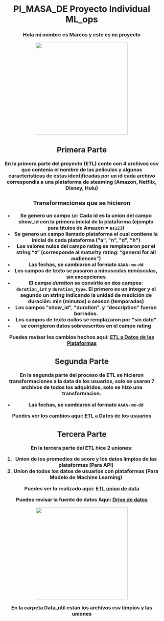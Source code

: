 # <h1 align=center> PI_MASA_DE Proyecto Individual ML_ops <h/>

<h3 align=center>Hola mi nombre es Marcos y este es mi proyecto <h/>

<p align="center">
<img src="https://media.tenor.com/f_EOn4JhDZUAAAAC/anya-forger-smile.gif"  height=300>
</p>

## Primera Parte
En la primera parte del proyecto (ETL) conte con 4 archivos csv que contenia el nombre de las peliculas y algunas caracteristicas de estas identificadas por un id
cada archivo correspondia a una plataforma de steaming (Amazon, Netflix, Disney, Hulu)
### Transformaciones que se hicieron
+ Se genero un campo **`id`**: Cada id es la union del campo show_id con la primera inicial de la plataforma (ejemplo para títulos de Amazon = **`as123`**)
+ Se genero un campo llamado plataforma el cual contiene la inicial de cada plataforma ("a", "n", "d", "h")
+ Los valores nulos del campo rating se remplazaron por el string “**`G`**” (corresponde al maturity rating: “general for all audiences”)
+ Las fechas, se cambiaron al formato **`AAAA-mm-dd`**
+ Los campos de texto se pasaron a minusculas **minúsculas**, sin excepciones
+ El campo ***duration*** se convirtio en dos campos: **`duration_int`** y **`duration_type`**. 
El primero es un integer y el segundo un string indicando la unidad de medición de duración: min (minutos) o season (temporadas)
+ Los campos "show_id", "duration". y "description" fueron borrados.
+ Los campos de texto nullos se remplazaron por "sin dato"
+ se corrigieron datos sobreescritos en el campo rating

Puedes revisar los cambios hechos aqui:
[ETL a Datos de las Plataformas](https://github.com/Marcostamal/PI_MASA_DE/blob/main/Data_Cleaning_Plataformas.ipynb)

## Segunda Parte
En la segunda parte del proceso de ETL se hicieron transformaciones a la data de los usuarios, solo se usaron 7 archivos de todos los adquiridos, solo se hizo una transformacion.
+ Las fechas, se cambiaron al formato **`AAAA-mm-dd`** 
 
Puedes ver los cambios aqui: 
[ETL a Datos de los usuarios](https://github.com/Marcostamal/PI_MASA_DE/blob/main/Data_Cleaning_UserScore.ipynb)

## Tercera Parte
En la tercera parte del ETL hice 2 uniones:
 1. Union de los promedios de score y los datos limpios de las plataformas (Para API)
 2. Union de todos los datos de usuarios con plataformas (Para Modelo de Machine Learning)
 
Puedes ver lo realizado aqui:
[ETL union de data](https://github.com/Marcostamal/PI_MASA_DE/blob/main/Union_Data.ipynb)
 
Puedes revisar la fuente de datos Aqui: 
[Drive de datos](https://drive.google.com/drive/folders/1225oX7a5IgmPLOSO90WAVNcvo8zn1g1h?usp=share_link)
<p align="center">
<img src="https://cdn-icons-png.flaticon.com/512/2875/2875333.png"  height=300>
</p>
En la carpeta Data_util estan los archivos csv limpios y las uniones
